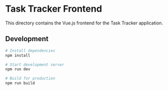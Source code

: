 # Task Tracker Frontend

This directory contains the Vue.js frontend for the Task Tracker application.

## Development

```bash
# Install dependencies
npm install

# Start development server
npm run dev

# Build for production
npm run build
``` 